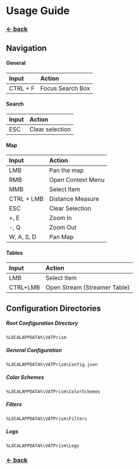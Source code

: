 # Usage Guide

### [← back](/)

## Navigation

#### General

| Input             | Action            |
|:-------------     |:------------------|
| CTRL + F          | Focus Search Box  |

#### Search

| Input             | Action            |
|:-------------     |:------------------|
| ESC               | Clear selection   |

#### Map

| Input             | Action            |
|:-------------     |:------------------|
| LMB               | Pan the map       |
| RMB               | Open Context Menu |
| MMB               | Select Item       |
| CTRL + LMB        | Distance Measure  |
| ESC               | Clear Selection   |
| +, E              | Zoom In           |
| -, Q              | Zoom Out          |
| W, A, S, D        | Pan Map           |

#### Tables

| Input             | Action            |
|:-------------     |:------------------|
| LMB               | Select Item       |
| CTRL+LMB          | Open Stream (Streamer Table) |

## Configuration Directories

##### Root Configuration Directory

    %LOCALAPPDATA%\VATPrism

##### General Configuration

    %LOCALAPPDATA%\VATPrism\Config.json

##### Color Schemes

    %LOCALAPPDATA%\VATPrism\ColorSchemes

##### Filters

    %LOCALAPPDATA%\VATPrism\Filters

##### Logs

    %LOCALAPPDATA%\VATPrism\Logs

### [← back](/)